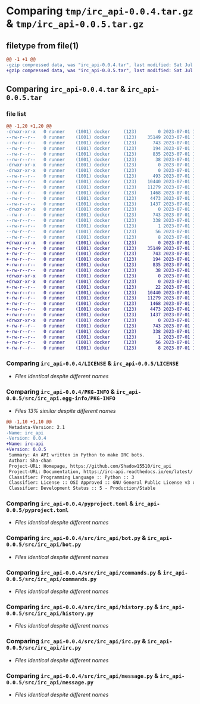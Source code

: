 # Comparing `tmp/irc_api-0.0.4.tar.gz` & `tmp/irc_api-0.0.5.tar.gz`

## filetype from file(1)

```diff
@@ -1 +1 @@
-gzip compressed data, was "irc_api-0.0.4.tar", last modified: Sat Jul  1 15:58:05 2023, max compression
+gzip compressed data, was "irc_api-0.0.5.tar", last modified: Sat Jul  1 16:31:57 2023, max compression
```

## Comparing `irc_api-0.0.4.tar` & `irc_api-0.0.5.tar`

### file list

```diff
@@ -1,20 +1,20 @@
-drwxr-xr-x   0 runner    (1001) docker     (123)        0 2023-07-01 15:58:05.456746 irc_api-0.0.4/
--rw-r--r--   0 runner    (1001) docker     (123)    35149 2023-07-01 15:57:55.000000 irc_api-0.0.4/LICENSE
--rw-r--r--   0 runner    (1001) docker     (123)      743 2023-07-01 15:58:05.456746 irc_api-0.0.4/PKG-INFO
--rw-r--r--   0 runner    (1001) docker     (123)      194 2023-07-01 15:57:55.000000 irc_api-0.0.4/README.md
--rw-r--r--   0 runner    (1001) docker     (123)      835 2023-07-01 15:57:55.000000 irc_api-0.0.4/pyproject.toml
--rw-r--r--   0 runner    (1001) docker     (123)       38 2023-07-01 15:58:05.456746 irc_api-0.0.4/setup.cfg
-drwxr-xr-x   0 runner    (1001) docker     (123)        0 2023-07-01 15:58:05.452746 irc_api-0.0.4/src/
-drwxr-xr-x   0 runner    (1001) docker     (123)        0 2023-07-01 15:58:05.452746 irc_api-0.0.4/src/irc_api/
--rw-r--r--   0 runner    (1001) docker     (123)      493 2023-07-01 15:57:55.000000 irc_api-0.0.4/src/irc_api/__init__.py
--rw-r--r--   0 runner    (1001) docker     (123)    10440 2023-07-01 15:57:55.000000 irc_api-0.0.4/src/irc_api/bot.py
--rw-r--r--   0 runner    (1001) docker     (123)    11279 2023-07-01 15:57:55.000000 irc_api-0.0.4/src/irc_api/commands.py
--rw-r--r--   0 runner    (1001) docker     (123)     1468 2023-07-01 15:57:55.000000 irc_api-0.0.4/src/irc_api/history.py
--rw-r--r--   0 runner    (1001) docker     (123)     4473 2023-07-01 15:57:55.000000 irc_api-0.0.4/src/irc_api/irc.py
--rw-r--r--   0 runner    (1001) docker     (123)     1437 2023-07-01 15:57:55.000000 irc_api-0.0.4/src/irc_api/message.py
-drwxr-xr-x   0 runner    (1001) docker     (123)        0 2023-07-01 15:58:05.456746 irc_api-0.0.4/src/irc_api.egg-info/
--rw-r--r--   0 runner    (1001) docker     (123)      743 2023-07-01 15:58:05.000000 irc_api-0.0.4/src/irc_api.egg-info/PKG-INFO
--rw-r--r--   0 runner    (1001) docker     (123)      338 2023-07-01 15:58:05.000000 irc_api-0.0.4/src/irc_api.egg-info/SOURCES.txt
--rw-r--r--   0 runner    (1001) docker     (123)        1 2023-07-01 15:58:05.000000 irc_api-0.0.4/src/irc_api.egg-info/dependency_links.txt
--rw-r--r--   0 runner    (1001) docker     (123)       56 2023-07-01 15:58:05.000000 irc_api-0.0.4/src/irc_api.egg-info/requires.txt
--rw-r--r--   0 runner    (1001) docker     (123)        8 2023-07-01 15:58:05.000000 irc_api-0.0.4/src/irc_api.egg-info/top_level.txt
+drwxr-xr-x   0 runner    (1001) docker     (123)        0 2023-07-01 16:31:57.844179 irc_api-0.0.5/
+-rw-r--r--   0 runner    (1001) docker     (123)    35149 2023-07-01 16:31:42.000000 irc_api-0.0.5/LICENSE
+-rw-r--r--   0 runner    (1001) docker     (123)      743 2023-07-01 16:31:57.844179 irc_api-0.0.5/PKG-INFO
+-rw-r--r--   0 runner    (1001) docker     (123)      194 2023-07-01 16:31:42.000000 irc_api-0.0.5/README.md
+-rw-r--r--   0 runner    (1001) docker     (123)      835 2023-07-01 16:31:42.000000 irc_api-0.0.5/pyproject.toml
+-rw-r--r--   0 runner    (1001) docker     (123)       38 2023-07-01 16:31:57.844179 irc_api-0.0.5/setup.cfg
+drwxr-xr-x   0 runner    (1001) docker     (123)        0 2023-07-01 16:31:57.844179 irc_api-0.0.5/src/
+drwxr-xr-x   0 runner    (1001) docker     (123)        0 2023-07-01 16:31:57.844179 irc_api-0.0.5/src/irc_api/
+-rw-r--r--   0 runner    (1001) docker     (123)       22 2023-07-01 16:31:42.000000 irc_api-0.0.5/src/irc_api/__init__.py
+-rw-r--r--   0 runner    (1001) docker     (123)    10440 2023-07-01 16:31:42.000000 irc_api-0.0.5/src/irc_api/bot.py
+-rw-r--r--   0 runner    (1001) docker     (123)    11279 2023-07-01 16:31:42.000000 irc_api-0.0.5/src/irc_api/commands.py
+-rw-r--r--   0 runner    (1001) docker     (123)     1468 2023-07-01 16:31:42.000000 irc_api-0.0.5/src/irc_api/history.py
+-rw-r--r--   0 runner    (1001) docker     (123)     4473 2023-07-01 16:31:42.000000 irc_api-0.0.5/src/irc_api/irc.py
+-rw-r--r--   0 runner    (1001) docker     (123)     1437 2023-07-01 16:31:42.000000 irc_api-0.0.5/src/irc_api/message.py
+drwxr-xr-x   0 runner    (1001) docker     (123)        0 2023-07-01 16:31:57.844179 irc_api-0.0.5/src/irc_api.egg-info/
+-rw-r--r--   0 runner    (1001) docker     (123)      743 2023-07-01 16:31:57.000000 irc_api-0.0.5/src/irc_api.egg-info/PKG-INFO
+-rw-r--r--   0 runner    (1001) docker     (123)      338 2023-07-01 16:31:57.000000 irc_api-0.0.5/src/irc_api.egg-info/SOURCES.txt
+-rw-r--r--   0 runner    (1001) docker     (123)        1 2023-07-01 16:31:57.000000 irc_api-0.0.5/src/irc_api.egg-info/dependency_links.txt
+-rw-r--r--   0 runner    (1001) docker     (123)       56 2023-07-01 16:31:57.000000 irc_api-0.0.5/src/irc_api.egg-info/requires.txt
+-rw-r--r--   0 runner    (1001) docker     (123)        8 2023-07-01 16:31:57.000000 irc_api-0.0.5/src/irc_api.egg-info/top_level.txt
```

### Comparing `irc_api-0.0.4/LICENSE` & `irc_api-0.0.5/LICENSE`

 * *Files identical despite different names*

### Comparing `irc_api-0.0.4/PKG-INFO` & `irc_api-0.0.5/src/irc_api.egg-info/PKG-INFO`

 * *Files 13% similar despite different names*

```diff
@@ -1,10 +1,10 @@
 Metadata-Version: 2.1
-Name: irc_api
-Version: 0.0.4
+Name: irc-api
+Version: 0.0.5
 Summary: An API written in Python to make IRC bots.
 Author: Sha-chan
 Project-URL: Homepage, https://github.com/Shadow15510/irc_api
 Project-URL: Documentation, https://irc-api.readthedocs.io/en/latest/
 Classifier: Programming Language :: Python :: 3
 Classifier: License :: OSI Approved :: GNU General Public License v3 or later (GPLv3+)
 Classifier: Development Status :: 5 - Production/Stable
```

### Comparing `irc_api-0.0.4/pyproject.toml` & `irc_api-0.0.5/pyproject.toml`

 * *Files identical despite different names*

### Comparing `irc_api-0.0.4/src/irc_api/bot.py` & `irc_api-0.0.5/src/irc_api/bot.py`

 * *Files identical despite different names*

### Comparing `irc_api-0.0.4/src/irc_api/commands.py` & `irc_api-0.0.5/src/irc_api/commands.py`

 * *Files identical despite different names*

### Comparing `irc_api-0.0.4/src/irc_api/history.py` & `irc_api-0.0.5/src/irc_api/history.py`

 * *Files identical despite different names*

### Comparing `irc_api-0.0.4/src/irc_api/irc.py` & `irc_api-0.0.5/src/irc_api/irc.py`

 * *Files identical despite different names*

### Comparing `irc_api-0.0.4/src/irc_api/message.py` & `irc_api-0.0.5/src/irc_api/message.py`

 * *Files identical despite different names*

